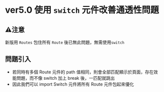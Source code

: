 # ver5.0 使用 `switch` 元件改善通透性問題
## ⚠️注意
新版用 `Routes` 包住所有 `Route` 後已無此問題，無需使用`switch` 
## 問題引入
- 若同時有多個 Route 元件的 path 值相同，則會全部匹配顯示於頁面，存在效能問題，而不像 switch 加上 break 後，一匹配就跳出
- 因此我們可以 import Switch 元件將所有 Route 元件包起來優化